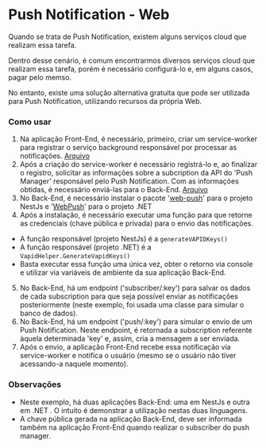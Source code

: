 # Push Notification - Web
<p>Quando se trata de Push Notification, existem alguns serviços cloud que realizam essa tarefa.</p>
<p>Dentro desse cenário, é comum encontrarmos diversos serviços cloud que realizam essa tarefa, porém é necessário configurá-lo e, em alguns casos, pagar pelo memso.</p>
<p>No entanto, existe uma solução alternativa gratuita que pode ser utilizada para Push Notification, utilizando recursos da própria Web.</p>

### Como usar
1. Na aplicação Front-End, é necessário, primeiro, criar um service-worker para registrar o serviço background responsável por processar as notificações. [Arquivo](https://github.com/martineli17/react-push-notification/blob/master/front/public/services-works/notification.js) 
2. Após a criação do service-worker é necessário registrá-lo e, ao finalizar o registro, solicitar as informações sobre a subcription da API do 'Push Manager' responsável pelo Push Notification. Com as informações obtidas, é necessário enviá-las para o Back-End. [Arquivo](https://github.com/martineli17/react-push-notification/blob/master/front/src/index.tsx)
3. No Back-End, é necessário instalar o pacote '[web-push](https://www.npmjs.com/package/web-push)' para o projeto NestJs e '[WebPush](https://github.com/web-push-libs/web-push-csharp/)' para o projeto .NET
4. Após a instalação, é necessário executar uma função para que retorne as credenciais (chave pública e privada) para o envio das notificações.
  - A função responsável (projeto NestJs) é a `generateVAPIDKeys()`
  - A função responsável (projeto .NET) é a `VapidHelper.GenerateVapidKeys()`
  - Basta executar essa função uma única vez, obter o retorno via console e utilizar via variáveis de ambiente da sua aplicação Back-End.
5. No Back-End, há um endpoint ('subscriber/:key') para salvar os dados de cada subscription para que seja possível enviar as notificações posteriormente (neste exemplo, foi usada uma classe para simular o banco de dados).
6. No Back-End, há um endpoint ('push/:key') para simular o envio de um Push Notification. Neste endpoint, é retornada a subscription referente àquela determinada 'key' e, assim, cria a mensagem a ser enviada.
7. Após o envio, a aplicação Front-End recebe essa notificação via service-worker e notifica o usuário (mesmo se o usuário não tiver acessando-a naquele momento).

### Observações
- Neste exemplo, há duas aplicações Back-End: uma em NestJs e outra em .NET . O intuito é demonstrar a utilização nestas duas linguagens.
- A chave pública gerada na aplicação Back-End, deve ser informada também na aplicação Front-End quando realizar o subscriber do push manager.
